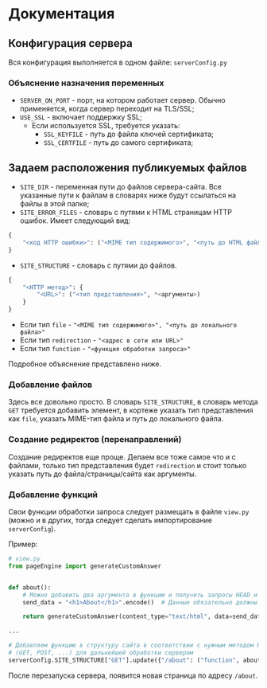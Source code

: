 # Документация

## Конфигурация сервера

Вся конфигурация выполняется в одном файле: `serverConfig.py`

### Объяснение назначения переменных

+ `SERVER_ON_PORT` - порт, на котором работает сервер. Обычно применяется, когда сервер переходит на TLS/SSL;
+ `USE_SSL` - включает поддержку SSL;
    + Если используется SSL, требуется указать:
        + `SSL_KEYFILE` - путь до файла ключей сертификата;
        + `SSL_CERTFILE` - путь до самого сертификата;

## Задаем расположения публикуемых файлов

+ `SITE_DIR` - переменная пути до файлов сервера-сайта. Все указанные пути к файлам в словарях ниже будут ссылаться на файлы в этой папке;
+ `SITE_ERROR_FILES` - словарь с путями к HTML страницам HTTP ошибок. Имеет следующий вид:

```python
{
    "<код HTTP ошибки>": ("<MIME тип содержимого>", "<путь до HTML файла>")
}
```

+ `SITE_STRUCTURE` - словарь с путями до файлов.

```python
{
    "<HTTP метод>": {
        "<URL>": ("<тип представления>", *<аргументы>)
    }
}
```

+ Если тип `file` - `"<MIME тип содержимого>", "<путь до локального файла>"`
+ Если тип `redirection` - `"<адрес в сети или URL>"`
+ Если тип `function` - `"<функция обработки запроса>"`

Подробное объяснение представлено ниже.

### Добавление файлов

Здесь все довольно просто. В словарь `SITE_STRUCTURE`, в словарь метода `GET` требуется добавить элемент, в кортеже указать тип представления как `file`, указать MIME-тип файла и путь до локального файла.

### Создание редиректов (перенаправлений)

Создание редиректов еще проще. Делаем все тоже самое что и с файлами, только тип представления будет `redirection` и стоит только указать путь до файла/страницы/сайта как аргументы.

### Добавление функций

Свои функции обработки запроса следует размещать в файле `view.py` (можно и в других, тогда следует сделать импортирование `serverConfig`).

Пример:

```python
# view.py
from pageEngine import generateCustomAnswer


def about():
    # Можно добавить два аргумента в функцию и получить запросы HEAD и BODY
    send_data = "<h1>About</h1>".encode()  # Данные обязательно должны конвертированы в строке байтов

    return generateCustomAnswer(content_type="text/html", data=send_data)

...

# Добавляем функцию в структуру сайта в соответствии с нужным методом HTTP
# (GET, POST, ...) для дальнейшей обработки сервером
serverConfig.SITE_STRUCTURE["GET"].update({"/about": ("function", about)})
```

После перезапуска сервера, появится новая страница по адресу `/about`.

